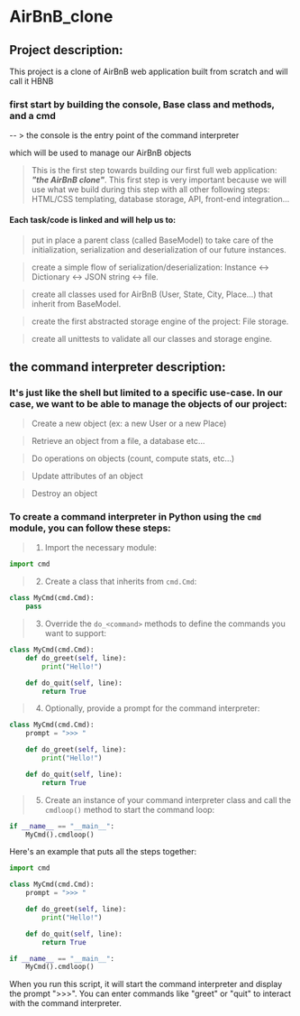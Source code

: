 # AirBnB_clone

## Project description:

This project is a clone of AirBnB web application built from scratch and will call it HBNB

### **first** start by building the console, Base class and methods, and a cmd

-- > the console is the entry point of the command interpreter

which will be used to manage our AirBnB objects

> This is the first step towards building our first full web application: **_"the AirBnB clone"_**. This first step is very important because we will use what we build during this step with all other following steps: HTML/CSS templating, database storage, API, front-end integration…

#### Each task/code is linked and will help us to:

> put in place a parent class (called BaseModel) to take care of the initialization, serialization and deserialization of our future instances.

> create a simple flow of serialization/deserialization: Instance <-> Dictionary <-> JSON string <-> file.

> create all classes used for AirBnB (User, State, City, Place…) that inherit from BaseModel.

> create the first abstracted storage engine of the project: File storage.

> create all unittests to validate all our classes and storage engine.

## the command interpreter description:

### It's just like the shell but limited to a specific use-case. In our case, we want to be able to manage the objects of our project:

> Create a new object (ex: a new User or a new Place)

> Retrieve an object from a file, a database etc…

> Do operations on objects (count, compute stats, etc…)

> Update attributes of an object

> Destroy an object

### To create a command interpreter in Python using the `cmd` module, you can follow these steps:

> 1. Import the necessary module:

```python
import cmd
```

> 2.  Create a class that inherits from `cmd.Cmd`:

```python
class MyCmd(cmd.Cmd):
    pass
```

> 3.  Override the `do_<command>` methods to define the commands you want to support:

```python
class MyCmd(cmd.Cmd):
    def do_greet(self, line):
        print("Hello!")

    def do_quit(self, line):
        return True
```

> 4.  Optionally, provide a prompt for the command interpreter:

```python
class MyCmd(cmd.Cmd):
    prompt = ">>> "

    def do_greet(self, line):
        print("Hello!")

    def do_quit(self, line):
        return True
```

> 5.  Create an instance of your command interpreter class and call the `cmdloop()` method to start the command loop:

```python
if __name__ == "__main__":
    MyCmd().cmdloop()
```

Here's an example that puts all the steps together:

```python
import cmd

class MyCmd(cmd.Cmd):
    prompt = ">>> "

    def do_greet(self, line):
        print("Hello!")

    def do_quit(self, line):
        return True

if __name__ == "__main__":
    MyCmd().cmdloop()
```

When you run this script, it will start the command interpreter and display the prompt ">>>". You can enter commands like "greet" or "quit" to interact with the command interpreter.

